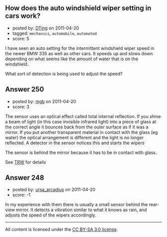 ## How does the auto windshield wiper setting in cars work?

- posted by: [DTing](https://stackexchange.com/users/-1/62-dting) on 2011-04-20
- tagged: `mechanics`, `automobile`, `automated`
- score: 5

I have seen an auto setting for the intermittent windshield wiper speed in the newer BMW 335 as well as other cars. It speeds up and slows down depending on what seems like the amount of water that is on the windshield.

What sort of detection is being used to adjust the speed?


## Answer 250

- posted by: [mgb](https://stackexchange.com/users/-1/15-mgb) on 2011-04-20
- score: 3

<p>The sensor uses an optical effect called total internal reflection. If you shine a beam of light (in this case invisible infrared light) into a piece of glass at the correct angle it bounces back from the outer surface as if it was a mirror. If you put another transparent material in contact with the glass (eg water) the optical arrangement is different and the light is no longer reflected. A detector in the sensor notices this and starts the wipers</p>

<p>The sensor is behind the mirror because it has to be in contact with glass.</p>

<p>See <a href="http://www.trw.com/sub_system/rain_sensor" rel="nofollow">TRW</a> for details</p>



## Answer 248

- posted by: [ursa_arcadius](https://stackexchange.com/users/-1/68-ursa-arcadius) on 2011-04-20
- score: -1

In my experience with them there is usually a small sensor behind the rear-view mirror.  It detects a vibration similar to what it knows as rain, and adjusts the speed of the wipers accordingly.



---

All content is licensed under the [CC BY-SA 3.0 license](https://creativecommons.org/licenses/by-sa/3.0/).
